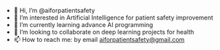 - 👋 Hi, I’m @aiforpatientsafety
- 👀 I’m interested in Artificial Intelligence for patient safety improvement
- 🌱 I’m currently learning advance AI programming
- 💞️ I’m looking to collaborate on deep learning projects for health
- 📫 How to reach me: by email aiforpatientsafety@gmail.com

<!---
aiforpatientsafety/aiforpatientsafety is a ✨ special ✨ repository because its `README.md` (this file) appears on your GitHub profile.
You can click the Preview link to take a look at your changes.
--->
